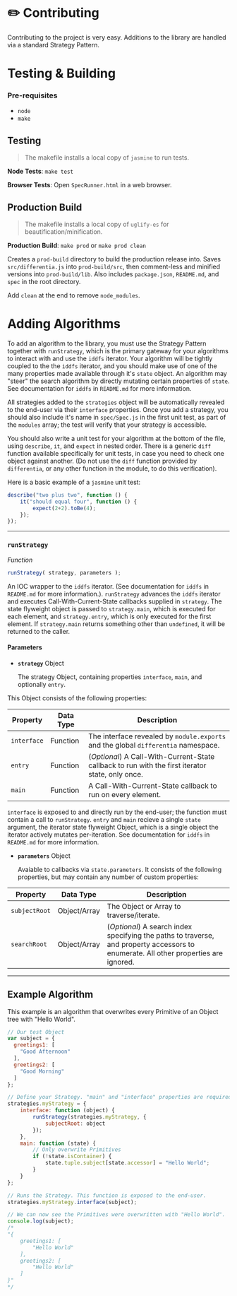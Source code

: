 # :pencil2: Contributing
Contributing to the project is very easy. Additions to the library are handled via a standard Strategy Pattern.

# Testing & Building
### Pre-requisites
- `node`
- `make`

## Testing
> The makefile installs a local copy of `jasmine` to run tests.

**Node Tests**: `make test`

**Browser Tests**: Open `SpecRunner.html` in a web browser.

## Production Build
> The makefile installs a local copy of `uglify-es` for beautification/minification.

**Production Build**: `make prod` or `make prod clean`

Creates a `prod-build` directory to build the production release into. Saves `src/differentia.js` into `prod-build/src`, then comment-less and minified versions into `prod-build/lib`. Also includes `package.json`, `README.md`, and `spec` in the root directory.

Add `clean` at the end to remove `node_modules`.

# Adding Algorithms
To add an algorithm to the library, you must use the Strategy Pattern together with `runStrategy`, which is the primary gateway for your algorithms to interact with and use the `iddfs` iterator. Your algorithm will be tightly coupled to the  the `iddfs` iterator, and you should make use of one of the many properties made available through it's `state` object. An algorithm may "steer" the search algorithm by directly mutating certain properties of `state`. See documentation for `iddfs` in `README.md` for more information.

All strategies added to the `strategies` object will be automatically revealed to the end-user via their `interface` properties. Once you add a strategy, you should also include it's name in `spec/Spec.js` in the first unit test, as part of the `modules` array; the test will verify that your strategy is accessible.

You should also write a unit test for your algorithm at the bottom of the file, using `describe`, `it`, and `expect` in nested order. There is a generic `diff` function available specifically for unit tests, in case you need to check one object against another. (Do not use the `diff` function provided by `differentia`, or any other function in the module, to do this verification).

Here is a basic example of a `jasmine` unit test:

```JavaScript
describe("two plus two", function () {
	it("should equal four", function () {
		expect(2+2).toBe(4);
	});
});
```

---

### `runStrategy`

*Function*
```JavaScript
runStrategy( strategy, parameters );
```
An IOC wrapper to the `iddfs` iterator. (See documentation for `iddfs` in `README.md` for more information.). `runStrategy` advances the `iddfs` iterator and executes Call-With-Current-State callbacks supplied in `strategy`. The state flyweight object is passed to `strategy.main`, which is executed for each element, and `strategy.entry`, which is only executed for the first element. If `strategy.main` returns something other than `undefined`, it will be returned to the caller.

#### Parameters
- **`strategy`** Object

  The strategy Object, containing properties `interface`, `main`, and optionally `entry`.

This Object consists of the following properties:

Property|Data Type|Description
---|---|---
`interface`|Function|The interface revealed by `module.exports` and the global `differentia` namespace.
`entry`|Function|(*Optional*) A Call-With-Current-State callback to run with the first iterator state, only once.
`main`|Function|A Call-With-Current-State callback to run on every element.

`interface` is exposed to and directly run by the end-user; the function must contain a call to `runStrategy`. `entry` and `main` recieve a single `state` argument, the iterator state flyweight Object, which is a single object the iterator actively mutates per-iteration. See documentation for `iddfs` in `README.md` for more information.

- **`parameters`** Object

  Avaiable to callbacks via `state.parameters`. It consists of the following properties, but may contain any number of custom properties:

Property|Data Type|Description
---|---|---
`subjectRoot`|Object/Array|The Object or Array to traverse/iterate.
`searchRoot`|Object/Array|(*Optional*) A search index specifying the paths to traverse, and property accessors to enumerate. All other properties are ignored.

---

## Example Algorithm

This example is an algorithm that overwrites every Primitive of an Object tree with "Hello World".

```JavaScript
// Our test Object
var subject = {
  greetings1: [
    "Good Afternoon"
  ],
  greetings2: [
    "Good Morning"
  ]
};

// Define your Strategy. "main" and "interface" properties are required.
strategies.myStrategy = {
	interface: function (object) {
		runStrategy(strategies.myStrategy, {
			subjectRoot: object
		});
	},
	main: function (state) {
		// Only overwrite Primitives
		if (!state.isContainer) {
			state.tuple.subject[state.accessor] = "Hello World";
		}
	}
};

// Runs the Strategy. This function is exposed to the end-user.
strategies.myStrategy.interface(subject);

// We can now see the Primitives were overwritten with "Hello World".
console.log(subject);
/*
"{
	greetings1: [
		"Hello World"
	],
	greetings2: [
		"Hello World"
	]
}"
*/
```